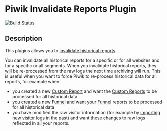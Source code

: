 # Piwik Invalidate Reports Plugin

[![Build Status](https://travis-ci.org/innocraft/plugin-InvalidateReports.svg?branch=master)](https://travis-ci.org/innocraft/plugin-InvalidateReports)

## Description

This plugins allows you to [invalidate historical reports](https://piwik.org/faq/how-to/faq_155/).

You can invalidate all historical reports for a specific or for all websites and for a specific or all segments. When you invalidate historical reports, they will be re-processed from the raw logs the next time archiving will run. This is useful when you want to force Piwik to re-process historical data for all reports, for example when:

* you created a new [Custom Report](https://piwik.org/docs/custom-reports/) and want the [Custom Reports](https://piwik.org/docs/custom-reports/) to be processed for all historical data
* you created a new [Funnel](https://piwik.org/docs/funnels/) and want your [Funnel](https://piwik.org/docs/funnels/) reports to be processed for all historical data
* you have modified the raw visitor information (for example by [importing new visitor logs](https://piwik.org/log-analytics/) in the past) and want these changes to raw logs reflected in all your reports.
